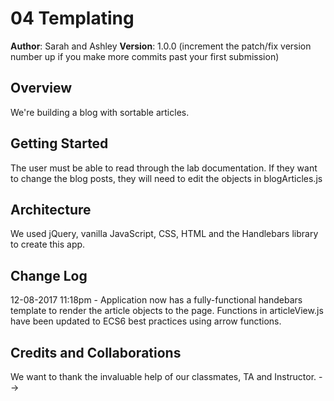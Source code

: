 # 04 Templating

**Author**: Sarah and Ashley
**Version**: 1.0.0 (increment the patch/fix version number up if you make more commits past your first submission)

## Overview
We're building a blog with sortable articles.

## Getting Started
The user must be able to read through the lab documentation.  If they want to change the blog posts, they will need to edit the objects in blogArticles.js

## Architecture
We used jQuery, vanilla JavaScript, CSS, HTML and the Handlebars library to create this app.

## Change Log


12-08-2017 11:18pm - Application now has a fully-functional handebars template to render the article objects to the page.  Functions in articleView.js have been updated to ECS6 best practices using arrow functions.

## Credits and Collaborations
We want to thank the invaluable help of our classmates, TA and Instructor.
-->